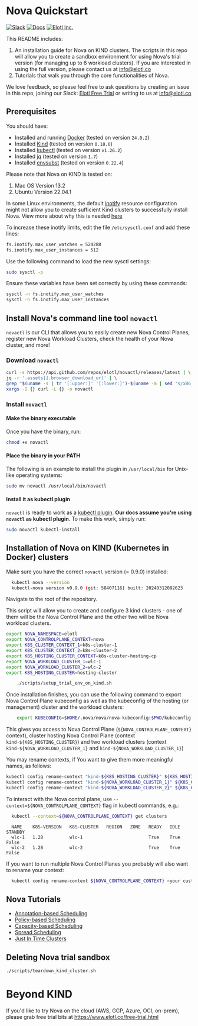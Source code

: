 # Nova Quickstart
[![Slack][Slack-Image]][Slack-Url]  [![Docs][Docs-Image]][Docs-Url] [![Elotl Inc.][Elotl-Image]][Elotl-Url]


[Docs-Image]: https://img.shields.io/badge/nova-docs-blue
[Docs-Url]: https://docs.elotl.co/nova/intro
[Elotl-Image]: https://img.shields.io/badge/Elotl-home-blue
[Elotl-Url]: https://www.elotl.co/
[Slack-Image]: https://img.shields.io/badge/chat-on%20slack-green
[Slack-Url]: https://join.slack.com/t/elotl-free-trial/shared_invite/zt-1tciz8cck-H9Swzl2grCqPaLJeHYtbBQ

This README includes:
1. An installation guide for Nova on KIND clusters.
The scripts in this repo will allow you to create a sandbox environment for using Nova's trial version (for managing up to 6 workload clusters). If you are interested in using the full version, please contact us at info@elotl.co
2. Tutorials that walk you through the core functionalities of Nova.

We love feedback, so please feel free to ask questions by creating an issue in this repo, joining our Slack: [Elotl Free Trial](https://join.slack.com/t/elotl-free-trial/shared_invite/zt-1tciz8cck-H9Swzl2grCqPaLJeHYtbBQ) or writing to us at info@elotl.co

## Prerequisites

You should have:

- Installed and running [Docker](https://docs.docker.com/engine/install/) (tested on version `24.0.2`)
- Installed [Kind](https://kind.sigs.k8s.io/docs/user/quick-start) (tested on version `0.18.0`)
- Installed [kubectl](https://kubernetes.io/docs/tasks/tools/#kubectl) (tested on version `v1.26.2`)
- Installed [jq](https://jqlang.github.io/jq/download/) (tested on version `1.7`)
- Installed [envsubst](https://github.com/a8m/envsubst) (tested on version `0.22.4`)

Please note that Nova on KIND is tested on:
1. Mac OS Version 13.2
2. Ubuntu Version 22.04.1

In some Linux environments, the default [inotify](https://linux.die.net/man/7/inotify) resource configuration might not allow you to create sufficient Kind clusters to successfully install Nova. View more about why this is needed [here](https://kind.sigs.k8s.io/docs/user/known-issues/#pod-errors-due-to-too-many-open-files)

To increase these inotify limits, edit the file `/etc/sysctl.conf` and add these lines:
```bash
fs.inotify.max_user_watches = 524288
fs.inotify.max_user_instances = 512
```
Use the following command to load the new sysctl settings:
```bash
sudo sysctl -p
```
Ensure these variables have been set correctly by using these commands:
```bash
sysctl -n fs.inotify.max_user_watches
sysctl -n fs.inotify.max_user_instances
```


## Install Nova's command line tool `novactl`

`novactl` is our CLI that allows you to easily create new Nova Control Planes, register new Nova Workload Clusters, check the health of your Nova cluster, and more!

### Download `novactl`

```bash
curl -s https://api.github.com/repos/elotl/novactl/releases/latest | \
jq -r '.assets[].browser_download_url' | \
grep "$(uname -s | tr '[:upper:]' '[:lower:]')-$(uname -m | sed 's/x86_64/amd64/;s/i386/386/;s/aarch64/arm64/')" | \
xargs -I {} curl -L {} -o novactl
```

### Install `novactl`

#### Make the binary executable

Once you have the binary, run:

```bash
chmod +x novactl
```

#### Place the binary in your PATH

The following is an example to install the plugin in `/usr/local/bin` for Unix-like operating systems:

```bash
sudo mv novactl /usr/local/bin/novactl
```

#### Install it as kubectl plugin

`novactl` is ready to work as a [kubectl plugin](https://kubernetes.io/docs/tasks/extend-kubectl/kubectl-plugins/). **Our docs assume you're using `novactl` as kubectl plugin**. To make this work, simply run:

```bash
sudo novactl kubectl-install
```

## Installation of Nova on KIND (Kubernetes in Docker) clusters

Make sure you have the correct `novactl` version (= 0.9.0) installed:

```sh
  kubectl nova --version
  kubectl-nova version v0.9.0 (git: 58407116) built: 20240312092623

```

Navigate to the root of the repository.

This script will allow you to create and configure 3 kind clusters - one of them will be the Nova Control Plane and the other two will be Nova workload clusters.

```sh
export NOVA_NAMESPACE=elotl
export NOVA_CONTROLPLANE_CONTEXT=nova
export K8S_CLUSTER_CONTEXT_1=k8s-cluster-1
export K8S_CLUSTER_CONTEXT_2=k8s-cluster-2
export K8S_HOSTING_CLUSTER_CONTEXT=k8s-cluster-hosting-cp
export NOVA_WORKLOAD_CLUSTER_1=wlc-1
export NOVA_WORKLOAD_CLUSTER_2=wlc-2
export K8S_HOSTING_CLUSTER=hosting-cluster
```

```sh
    ./scripts/setup_trial_env_on_kind.sh
```

Once installation finishes, you can use the following command to export Nova Control Plane kubeconfig as well as the kubeconfig of the hosting (or management) cluster and the workload clusters:

```sh
    export KUBECONFIG=$HOME/.nova/nova/nova-kubeconfig:$PWD/kubeconfig-cp:$PWD/kubeconfig-workload-1:$PWD/kubeconfig-workload-2
```

This gives you access to Nova Control Plane (`${NOVA_CONTROLPLANE_CONTEXT}` context), cluster hosting Nova Control Plane (context `kind-${K8S_HOSTING_CLUSTER}`) and two workload clusters (context `kind-${NOVA_WORKLOAD_CLUSTER_1}` and `kind-${NOVA_WORKLOAD_CLUSTER_1}`)

You may rename contexts, if You want to give them more meaningful names, as follows:

```sh
kubectl config rename-context "kind-${K8S_HOSTING_CLUSTER}" ${K8S_HOSTING_CLUSTER_CONTEXT}
kubectl config rename-context "kind-${NOVA_WORKLOAD_CLUSTER_1}" ${K8S_CLUSTER_CONTEXT_1}
kubectl config rename-context "kind-${NOVA_WORKLOAD_CLUSTER_2}" ${K8S_CLUSTER_CONTEXT_2}
```

To interact with the Nova control plane, use `--context=${NOVA_CONTROLPLANE_CONTEXT}` flag in kubectl commands, e.g.:

```sh
  kubectl --context=${NOVA_CONTROLPLANE_CONTEXT} get clusters
```

```text
  NAME    K8S-VERSION   K8S-CLUSTER   REGION   ZONE   READY   IDLE   STANDBY
  wlc-1   1.28          wlc-1                         True    True   False
  wlc-2   1.28          wlc-2                         True    True   False  
```

If you want to run multiple Nova Control Planes you probably will also want to rename your context:

```sh
  kubectl config rename-context ${NOVA_CONTROLPLANE_CONTEXT} <your custom name>
```

## Nova Tutorials

* [Annotation-based Scheduling](https://docs.elotl.co/nova/Tutorials/poc-annotation-based-scheduling)
* [Policy-based Scheduling](https://docs.elotl.co/nova/Tutorials/poc-policy-based-scheduling)
* [Capacity-based Scheduling](https://docs.elotl.co/nova/Tutorials/poc-capacity-based-scheduling)
* [Spread Scheduling](https://docs.elotl.co/nova/Tutorials/poc-spread-onto-multiple-clusters)
* [Just In Time Clusters](https://docs.elotl.co/nova/Tutorials/poc-standby-workload-cluster)


## Deleting Nova trial sandbox

    ./scripts/teardown_kind_cluster.sh

# Beyond KIND

If you'd like to try Nova on the cloud (AWS, GCP, Azure, OCI, on-prem), please grab free trial bits at https://www.elotl.co/free-trial.html
